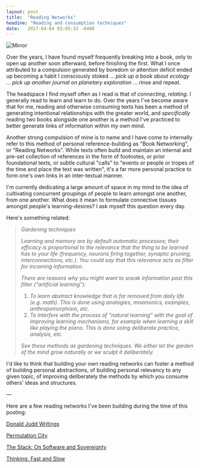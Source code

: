 ```yaml
---
layout: post
title:  "Reading Networks"
headine: "Reading and consumption techniques"
date:   2017-04-04 03:05:32 -0400
---
```


![Mirror](https://d2w9rnfcy7mm78.cloudfront.net/941161/original_2ef7bcdf8eca5bd4d238fd2ddc4381e9.png)

Over the years, I have found myself frequently breaking into a book, only to open up another soon afterward, before finishing the first. What I once attributed to a compulsion generated by boredom or attention deficit ended up becoming a habit I consciously stoked ... _pick up a book about ecology ... pick up another journal on planetary exploration_ ... rinse and repeat.

The headspace I find myself often as I read is that of _connecting_, _relating_. I generally read to learn and learn to do. Over the years I've become aware that for me, reading and otherwise consuming texts has been a method of generating intentional relationships with the greater world, and _specifically_ reading two books alongside one another is a method I've practiced to better generate links of information within my own mind.

Another strong compulsion of mine is to name and I have come to internally refer to this method of personal reference-building as "Book Networking", or "Reading Networks". While texts often build and maintain an internal and pre-set collection of references in the form of footnotes, or prior foundational texts, or subtle cultural "calls" to "events or people or tropes of the time and place the text was written", it's a far more personal practice to form one's own links in an inter-textual manner.

I'm currently dedicating a large amount of space in my mind to the idea of cultivating concurrent groupings of people to learn amongst one another, from one another. What does it mean to formulate connective tissues amongst people's learning-desires? I ask myself this question every day.

Here's something related:

> _Gardening techniques_
>
> _Learning and memory are by default automatic processes; their efficacy is proportional to the relevance that the thing to be learned has to your life (frequency, neurons firing together, synaptic pruning, interconnections, etc.). You could say that this relevance acts as filter for incoming information._
>
> _There are reasons why you might want to sneak information past this filter ("artificial learning"):_
>
> 1. _To learn abstract knowledge that is far removed from daily life (e.g. math). This is done using analogies, mnemonics, examples, anthropomorphism, etc._
> 2. _To interfere with the process of "natural learning" with the goal of improving learning mechanisms, for example when learning a skill like playing the piano. This is done using deliberate practice, analysis, etc._
>
> _See these methods as gardening techniques. We either let the garden of the mind grow naturally or we sculpt it deliberately._

I'd like to think that building your own reading networks can foster a method of building personal abstractions, of building personal relevancy to any given topic, of improving deliberately the methods by which you consume others' ideas and structures.

—

Here are a few reading networks I've been building during the time of this posting:

[Donald Judd Writings](https://www.are.na/edouard-u/donald-judd-writings)

[Permutation City](https://www.are.na/edouard-u/permutation-city)

[The Stack: On Software and Sovereignty](https://www.are.na/edouard-u/the-stack-on-software-and-sovereignty)

[Thinking, Fast and Slow](https://www.are.na/edouard-u/thinking-fast-and-slow)
